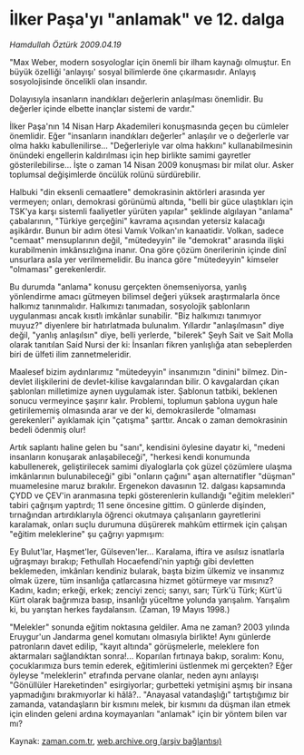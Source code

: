 # İlker Paşa'yı "anlamak" ve 12. dalga

*Hamdullah Öztürk 2009.04.19*

<tr><td class="metin" colspan="2" style="padding-top: 20px; padding-left: 5px; padding-right: 10px;">"Max Weber, modern sosyologlar için önemli bir ilham kaynağı olmuştur. En büyük özelliği 'anlayışı' sosyal bilimlerde öne çıkarmasıdır. Anlayış sosyolojisinde öncelikli olan insandır.</td></tr><tr><td class="metin" colspan="2" style="padding-top: 20px; padding-left: 5px; padding-right: 10px;"><p>Dolayısıyla insanların inandıkları değerlerin anlaşılması önemlidir. Bu değerler içinde elbette inançlar sistemi de vardır."
<p>İlker Paşa'nın 14 Nisan Harp Akademileri konuşmasında geçen bu cümleler önemlidir. Eğer "insanların inandıkları değerler" anlaşılır ve o değerlerle var olma hakkı kabullenilirse... "Değerleriyle var olma hakkını" kullanabilmesinin önündeki engellerin kaldırılması için hep birlikte samimi gayretler gösterilebilirse... İşte o zaman 14 Nisan 2009 konuşması bir milat olur. Asker toplumsal değişimlerde öncülük rolünü sürdürebilir.
<p>Halbuki "din eksenli cemaatlere" demokrasinin aktörleri arasında yer vermeyen; onları, demokrasi görünümü altında, "belli bir güce ulaştıkları için TSK'ya karşı sistemli faaliyetler yürüten yapılar" şeklinde algılayan "anlama" çabalarının, "Türkiye gerçeğini" kavrama açısından yetersiz kalacağı aşikârdır. Bunun bir adım ötesi Vamık Volkan'ın kanaatidir. Volkan, sadece "cemaat" mensuplarının değil, "mütedeyyin" ile "demokrat" arasında ilişki kurabilmenin imkânsızlığına inanır. Ona göre çözüm önerilerinin içinde dinî unsurlara asla yer verilmemelidir. Bu inanca göre "mütedeyyin" kimseler "olmaması" gerekenlerdir. 
<p>Bu durumda "anlama" konusu gerçekten önemseniyorsa, yanlış yönlendirme amacı gütmeyen bilimsel değeri yüksek araştırmalarla önce halkımız tanınmalıdır. Halkımızı tanımadan, sosyolojik şablonların uygulanması ancak kısıtlı imkânlar sunabilir. "Biz halkımızı tanımıyor muyuz?" diyenlere bir hatırlatmada bulunalım. Yıllardır "anlaşılmasın" diye değil, "yanlış anlaşılsın" diye, belli yerlerde, "bilerek" Şeyh Sait ve Sait Molla olarak tanıtılan Said Nursi der ki: İnsanları fikren yanlışlığa atan sebeplerden biri de ülfeti ilim zannetmeleridir.
<p>Maalesef bizim aydınlarımız "mütedeyyin" insanımızın "dinini" bilmez. Din-devlet ilişkilerini de devlet-kilise kavgalarından bilir. O kavgalardan çıkan şablonları milletimize aynen uygulamak ister. Şablonun tatbiki, beklenen sonucu vermeyince şaşırır kalır. Problemi, toplumun şablona uygun hale getirilememiş olmasında arar ve der ki, demokrasilerde "olmaması gerekenleri" ayıklamak için "çatışma" şarttır. Ancak o zaman demokrasinin bedeli ödenmiş olur!
<p>Artık saplantı haline gelen bu "sanı", kendisini öylesine dayatır ki, "medeni insanların konuşarak anlaşabileceği", "herkesi kendi konumunda kabullenerek, geliştirilecek samimi diyaloglarla çok güzel çözümlere ulaşma imkânlarının bulunabileceği" gibi "onların çağını" aşan alternatifler "düşman" muamelesine maruz bırakılır. Ergenekon davasının 12. dalgası kapsamında ÇYDD ve ÇEV'in aranmasına tepki gösterenlerin kullandığı "eğitim melekleri" tabiri çağrışım yaptırdı; 11 sene öncesine gittim. O günlerde dişinden, tırnağından artırdıklarıyla öğrenci okutmaya çalışanların gayretlerini karalamak, onları suçlu durumuna düşürerek mahkûm ettirmek için çalışan "eğitim meleklerine" şu çağrıyı yapmışım:
<p>Ey Bulut'lar, Haşmet'ler, Gülseven'ler... Karalama, iftira ve asılsız isnatlarla uğraşmayı bırakıp; Fethullah Hocaefendi'nin yaptığı gibi devletten beklemeden, imkânları kendiniz bularak, başta bizim ülkemiz ve insanımız olmak üzere, tüm insanlığa çatlarcasına hizmet götürmeye var mısınız? Kadını, kadın; erkeği, erkek; zenciyi zenci; sarıyı, sarı; Türk'ü Türk; Kürt'ü Kürt olarak bağrımıza basıp, insanlığı yüceltme yolunda yarışalım. Yarışalım ki, bu yarıştan herkes faydalansın. (Zaman, 19 Mayıs 1998.) 
<p>"Melekler" sonunda eğitim noktasına geldiler. Ama ne zaman? 2003 yılında Eruygur'un Jandarma genel komutanı olmasıyla birlikte! Aynı günlerde patronların davet edilip, "kayıt altında" görüşmelerle, meleklere fon aktarmaları sağlandıktan sonra!... Koparılan fırtınaya bakıp, soralım: Konu, çocuklarımıza burs temin ederek, eğitimlerini üstlenmek mi gerçekten? Eğer öyleyse "meleklerin" etrafında pervane olanlar, neden aynı anlayışı "Gönüllüler Hareketinden" esirgiyorlar; gurbetteki yetmişini aşmış bir insana yapmadığını bırakmıyorlar ki hâlâ?.. "Anayasal vatandaşlığı" tartıştığımız bir zamanda, vatandaşların bir kısmını melek, bir kısmını da düşman ilan etmek için elinden geleni ardına koymayanları "anlamak" için bir yöntem bilen var mı?<br/></p></p></p></p></p></p></p></p></td></tr>

Kaynak: [zaman.com.tr](http://zaman.com.tr/yazar.do?yazino=839071), [web.archive.org (arşiv bağlantısı)](http://web.archive.org/web/20090422013624/http://zaman.com.tr:80/yazar.do?yazino=839071)
